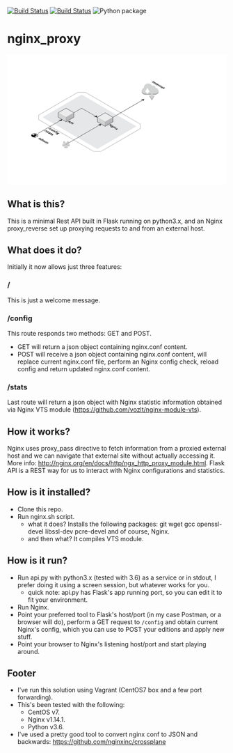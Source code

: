 [![Build Status](https://dev.azure.com/marianog9/marianog9/_apis/build/status/marianogg9.nginx_proxy?branchName=master)](https://dev.azure.com/marianog9/marianog9/_build/latest?definitionId=2&branchName=master) [![Build Status](https://travis-ci.org/marianogg9/nginx_proxy.svg?branch=master)](https://travis-ci.org/marianogg9/nginx_proxy) ![Python package](https://github.com/marianogg9/nginx_proxy/workflows/Python%20package/badge.svg?branch=master)

# nginx_proxy

![Alt text](image/proxy.png?raw=true "Title")

## What is this?
This is a minimal Rest API built in Flask running on python3.x, and an Nginx proxy_reverse set up proxying requests to and from an external host.

## What does it do?
Initially it now allows just three features:
### /
This is just a welcome message.  
### /config
This route responds two methods: GET and POST. 
- GET will return a json object containing nginx.conf content.
- POST will receive a json object containing nginx.conf content, will replace current nginx.conf file, perform an Nginx config check, reload config and return updated nginx.conf content.
### /stats
Last route will return a json object with Nginx statistic information obtained via Nginx VTS module (https://github.com/vozlt/nginx-module-vts).

## How it works?
Nginx uses proxy_pass directive to fetch information from a proxied external host and we can navigate that external site without actually accessing it. More info: http://nginx.org/en/docs/http/ngx_http_proxy_module.html.
Flask API is a REST way for us to interact with Nginx configurations and statistics.

## How is it installed?
- Clone this repo.
- Run nginx.sh script.
  - what it does? Installs the following packages: git wget gcc openssl-devel libssl-dev pcre-devel and of course, Nginx.
  - and then what? It compiles VTS module.

## How is it run?
- Run api.py with python3.x (tested with 3.6) as a service or in stdout, I prefer doing it using a screen session, but whatever works for you.
  - quick note: api.py has Flask's app running port, so you can edit it to fit your environment.
- Run Nginx.
- Point your preferred tool to Flask's host/port (in my case Postman, or a browser will do), perform a GET request to `/config` and obtain current Nginx's config, which you can use to POST your editions and apply new stuff.
- Point your browser to Nginx's listening host/port and start playing around.

## Footer
- I've run this solution using Vagrant (CentOS7 box and a few port forwarding).
- This's been tested with the following:
  - CentOS v7.
  - Nginx v1.14.1.
  - Python v3.6.
- I've used a pretty good tool to convert nginx conf to JSON and backwards: https://github.com/nginxinc/crossplane
